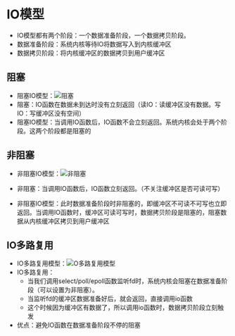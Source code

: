 # IO模型

+ IO模型都有两个阶段：一个数据准备阶段，一个数据拷贝阶段。
+ 数据准备阶段：系统内核等待IO将数据写入到内核缓冲区
+ 数据拷贝阶段：将内核缓冲区的数据拷贝到用户缓冲区

## 阻塞

+ 阻塞IO模型：![阻塞](/网络/images/IO模型-阻塞.png)
+ 阻塞：IO函数在数据未到达时没有立刻返回（读IO：读缓冲区没有数据。写IO：写缓冲区没有空间）
+ 阻塞IO模型：当调用IO函数后，IO函数不会立刻返回。系统内核会处于两个阶段。这两个阶段都是阻塞的 

## 非阻塞

+ 非阻塞IO模型：![非阻塞](/网络/images/IO模型-非阻塞.png)

+ 非阻塞：当调用IO函数后，IO函数立刻返回。（不关注缓冲区是否可读可写）
+ 非阻塞IO模型：此时数据准备阶段时非阻塞的，即缓冲区不可读不可写也立即返回。当调用IO函数时，缓冲区可读可写时，数据拷贝阶段是阻塞的，阻塞数据从内核缓冲区拷贝到用户缓冲区

## IO多路复用

+ IO多路复用模型：![O多路复用模型](/网络/images/IO模型-IO多路复用.png)
+ IO多路复用：
  + 当我们调用select/poll/epoll函数监听fd时，系统内核会阻塞在数据准备阶段（可以设置为非阻塞）。
  + 当监听fd的缓冲区数据准备好后，就会返回，直接调用io函数
  + 这个时候因为缓冲区有数据了，所以调用io函数时，数据拷贝阶段立刻触发
+ 优点：避免IO函数在数据准备阶段不停的阻塞